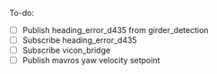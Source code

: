 To-do:
- [ ] Publish heading_error_d435 from girder_detection
- [ ] Subscribe heading_error_d435 
- [ ] Subscribe vicon_bridge
- [ ] Publish mavros yaw velocity setpoint